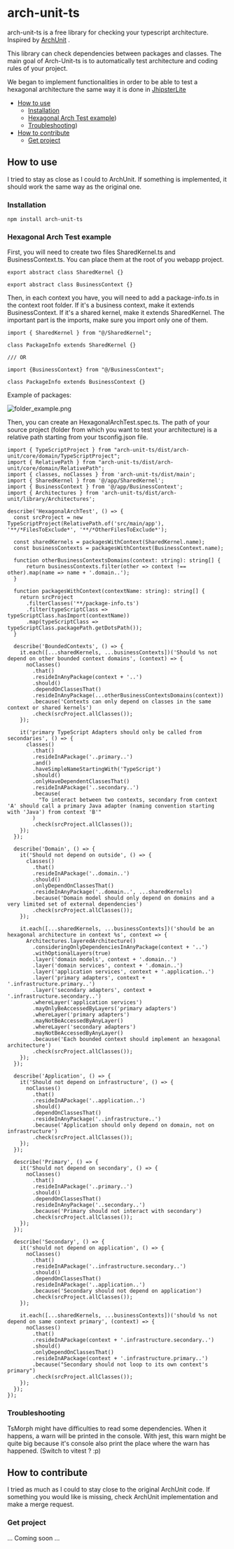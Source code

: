 # arch-unit-ts

arch-unit-ts is a free library for checking your typescript architecture. Inspired by [ArchUnit](https://github.com/TNG/ArchUnit) .

This library can check dependencies between packages and classes. The main goal of Arch-Unit-ts is to automatically test architecture and coding rules of your project.

We began to implement functionalities in order to be able to test a hexagonal architecture the same way it is done in [JhipsterLite](https://github.com/jhipster/jhipster-lite/blob/main/src/test/java/tech/jhipster/lite/HexagonalArchTest.java)

<!-- TOC -->

- [How to use](#how-to-use)
  - [Installation](#installation)
  - [Hexagonal Arch Test example](#hexagonal-arch-test-example))
  - [Troubleshooting](#troubleshooting))
- [How to contribute](#how-to-contribute)
  - [Get project](#get-project)
  <!-- TOC -->

## How to use

I tried to stay as close as I could to ArchUnit. If something is implemented, it should work the same way as the original one.

### Installation

`npm install arch-unit-ts`

### Hexagonal Arch Test example

First, you will need to create two files SharedKernel.ts and BusinessContext.ts.
You can place them at the root of you webapp project.

```
export abstract class SharedKernel {}
```

```
export abstract class BusinessContext {}
```

Then, in each context you have, you will need to add a package-info.ts in the context root folder.
If it's a business context, make it extends BusinessContext.
If it's a shared kernel, make it extends SharedKernel.
The important part is the imports, make sure you import only one of them.

```
import { SharedKernel } from "@/SharedKernel";

class PackageInfo extends SharedKernel {}

/// OR

import {BusinessContext} from "@/BusinessContext";

class PackageInfo extends BusinessContext {}
```

Example of packages:

![folder_example.png](src/main/resouces/folder_example.png)

Then, you can create an HexagonalArchTest.spec.ts.
The path of your source project (folder from which you want to test your architecture) is a relative path starting from your tsconfig.json file.

```
import { TypeScriptProject } from "arch-unit-ts/dist/arch-unit/core/domain/TypeScriptProject";
import { RelativePath } from "arch-unit-ts/dist/arch-unit/core/domain/RelativePath";
import { classes, noClasses } from 'arch-unit-ts/dist/main';
import { SharedKernel } from '@/app/SharedKernel';
import { BusinessContext } from '@/app/BusinessContext';
import { Architectures } from 'arch-unit-ts/dist/arch-unit/library/Architectures';

describe('HexagonalArchTest', () => {
  const srcProject = new TypeScriptProject(RelativePath.of('src/main/app'), '**/*FilesToExclude*', '**/*OtherFilesToExclude*');

  const sharedKernels = packagesWithContext(SharedKernel.name);
  const businessContexts = packagesWithContext(BusinessContext.name);

  function otherBusinessContextsDomains(context: string): string[] {
      return businessContexts.filter(other => context !== other).map(name => name + '.domain..');
  }

  function packagesWithContext(contextName: string): string[] {
    return srcProject
      .filterClasses('**/package-info.ts')
      .filter(typeScriptClass => typeScriptClass.hasImport(contextName))
      .map(typeScriptClass => typeScriptClass.packagePath.getDotsPath());
  }

  describe('BoundedContexts', () => {
    it.each([...sharedKernels, ...businessContexts])('Should %s not depend on other bounded context domains', (context) => {
      noClasses()
        .that()
        .resideInAnyPackage(context + '..')
        .should()
        .dependOnClassesThat()
        .resideInAnyPackage(...otherBusinessContextsDomains(context))
        .because('Contexts can only depend on classes in the same context or shared kernels')
        .check(srcProject.allClasses());
    });

    it('primary TypeScript Adapters should only be called from secondaries', () => {
      classes()
        .that()
        .resideInAPackage('..primary..')
        .and()
        .haveSimpleNameStartingWith('TypeScript')
        .should()
        .onlyHaveDependentClassesThat()
        .resideInAPackage('..secondary..')
        .because(
          "To interact between two contexts, secondary from context 'A' should call a primary Java adapter (naming convention starting with 'Java') from context 'B'"
        )
        .check(srcProject.allClasses());
    });
  });

  describe('Domain', () => {
    it('Should not depend on outside', () => {
      classes()
        .that()
        .resideInAPackage('..domain..')
        .should()
        .onlyDependOnClassesThat()
        .resideInAnyPackage('..domain..', ...sharedKernels)
        .because('Domain model should only depend on domains and a very limited set of external dependencies')
        .check(srcProject.allClasses());
    });

    it.each([...sharedKernels, ...businessContexts])('should be an hexagonal architecture in context %s', context => {
      Architectures.layeredArchitecture()
        .consideringOnlyDependenciesInAnyPackage(context + '..')
        .withOptionalLayers(true)
        .layer('domain models', context + '.domain..')
        .layer('domain services', context + '.domain..')
        .layer('application services', context + '.application..')
        .layer('primary adapters', context + '.infrastructure.primary..')
        .layer('secondary adapters', context + '.infrastructure.secondary..')
        .whereLayer('application services')
        .mayOnlyBeAccessedByLayers('primary adapters')
        .whereLayer('primary adapters')
        .mayNotBeAccessedByAnyLayer()
        .whereLayer('secondary adapters')
        .mayNotBeAccessedByAnyLayer()
        .because('Each bounded context should implement an hexagonal architecture')
        .check(srcProject.allClasses());
    });
  });

  describe('Application', () => {
    it('Should not depend on infrastructure', () => {
      noClasses()
        .that()
        .resideInAPackage('..application..')
        .should()
        .dependOnClassesThat()
        .resideInAnyPackage('..infrastructure..')
        .because('Application should only depend on domain, not on infrastructure')
        .check(srcProject.allClasses());
    });
  });

  describe('Primary', () => {
    it('Should not depend on secondary', () => {
      noClasses()
        .that()
        .resideInAPackage('..primary..')
        .should()
        .dependOnClassesThat()
        .resideInAnyPackage('..secondary..')
        .because('Primary should not interact with secondary')
        .check(srcProject.allClasses());
    });
  });

  describe('Secondary', () => {
    it('should not depend on application', () => {
      noClasses()
        .that()
        .resideInAPackage('..infrastructure.secondary..')
        .should()
        .dependOnClassesThat()
        .resideInAPackage('..application..')
        .because('Secondary should not depend on application')
        .check(srcProject.allClasses());
    });

    it.each([...sharedKernels, ...businessContexts])('should %s not depend on same context primary', (context) => {
      noClasses()
        .that()
        .resideInAPackage(context + '.infrastructure.secondary..')
        .should()
        .onlyDependOnClassesThat()
        .resideInAPackage(context + '.infrastructure.primary..')
        .because("Secondary should not loop to its own context's primary")
        .check(srcProject.allClasses());
    });
  });
});
```

### Troubleshooting

TsMorph might have difficulties to read some dependencies.
When it happens, a warn will be printed in the console.
With jest, this warn might be quite big because it's console also print the place where the warn has happened. (Switch to vitest ? :p)

## How to contribute

I tried as much as I could to stay close to the original ArchUnit code.
If something you would like is missing, check ArchUnit implementation and make a merge request.

### Get project

... Coming soon ...
